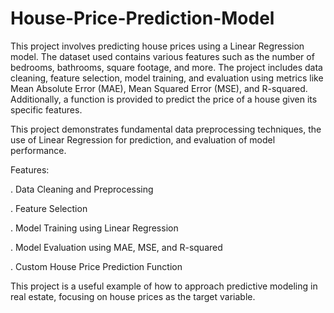 # House-Price-Prediction-Model
This project involves predicting house prices using a Linear Regression model. The dataset used contains various features such as the number of bedrooms, bathrooms, square footage, and more. The project includes data cleaning, feature selection, model training, and evaluation using metrics like Mean Absolute Error (MAE), Mean Squared Error (MSE), and R-squared. Additionally, a function is provided to predict the price of a house given its specific features.

This project demonstrates fundamental data preprocessing techniques, the use of Linear Regression for prediction, and evaluation of model performance.

Features:

. Data Cleaning and Preprocessing

. Feature Selection

. Model Training using Linear Regression

. Model Evaluation using MAE, MSE, and R-squared

. Custom House Price Prediction Function

This project is a useful example of how to approach predictive modeling in real estate, focusing on house prices as the target variable.
